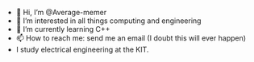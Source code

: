 - 👋 Hi, I’m @Average-memer
- 👀 I’m interested in all things computing and engineering
- 🌱 I’m currently learning C++
- 📫 How to reach me: send me an email (I doubt this will ever happen)
- I study electrical engineering at the KIT.
